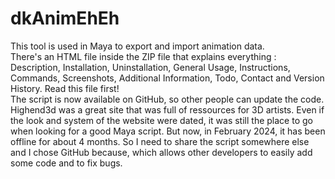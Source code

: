 # dkAnimEhEh
This tool is used in Maya to export and import animation data.<br />
There's an HTML file inside the ZIP file that explains everything : Description, Installation, Uninstallation, General Usage, Instructions, Commands, Screenshots, Additional Information, Todo, Contact and Version History. Read this file first!<br />
The script is now available on GitHub, so other people can update the code. Highend3d was a great site that was full of ressources for 3D artists. Even if the look and system of the website were dated, it was still the place to go when looking for a good Maya script. But now, in February 2024, it has been offline for about 4 months. So I need to share the script somewhere else and I chose GitHub because, which allows other developers to easily add some code and to fix bugs.
